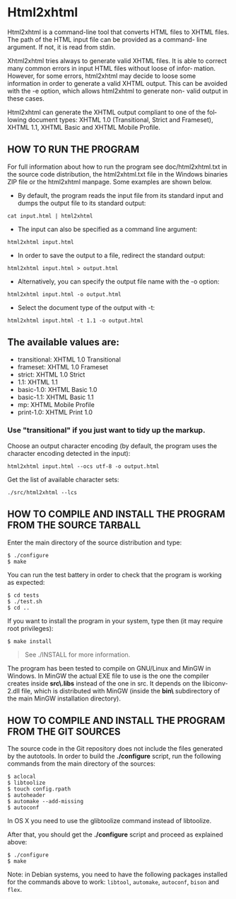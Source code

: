 # Html2xhtml

Html2xhtml is a command-line tool that converts HTML files to XHTML
files. The path of the HTML input file can be provided as a command-
line argument. If not, it is read from stdin.

Xhtml2xhtml tries always to generate valid XHTML files.  It is able to
correct many common errors in input HTML files without loose of infor‐
mation.  However, for some errors, html2xhtml may decide to loose some
information in order to generate a valid XHTML output.  This can be
avoided with the -e option, which allows html2xhtml to generate non-
valid output in these cases.

Html2xhtml can generate the XHTML output compliant to one of the fol‐
lowing document types: XHTML 1.0 (Transitional, Strict and Frameset),
XHTML 1.1, XHTML Basic and XHTML Mobile Profile.

## HOW TO RUN THE PROGRAM

For full information about how to run the program
see doc/html2xhtml.txt in the source code distribution,
the html2xhtml.txt file in the Windows binaries ZIP file
or the html2xhtml manpage. Some examples are shown below.

- By default, the program reads the input file from its standard input
and dumps the output file to its standard output:

```
cat input.html | html2xhtml
```

- The input can also be specified as a command line argument:

```
html2xhtml input.html
```

- In order to save the output to a file, redirect the standard output:

```
html2xhtml input.html > output.html
```

- Alternatively, you can specify the output file name with the -o option:

```
html2xhtml input.html -o output.html
```

- Select the document type of the output with -t:

```
html2xhtml input.html -t 1.1 -o output.html
```

## The available values are:

- transitional: XHTML 1.0 Transitional
- frameset: XHTML 1.0 Frameset
- strict: XHTML 1.0 Strict
- 1.1: XHTML 1.1
- basic-1.0: XHTML Basic 1.0
- basic-1.1: XHTML Basic 1.1
- mp: XHTML Mobile Profile
- print-1.0: XHTML Print 1.0

### Use "transitional" if you just want to tidy up the markup.

Choose an output character encoding (by default, the program uses the character encoding detected in the input):

```
html2xhtml input.html --ocs utf-8 -o output.html
```

Get the list of available character sets:

```
./src/html2xhtml --lcs
```


## HOW TO COMPILE AND INSTALL THE PROGRAM FROM THE SOURCE TARBALL

Enter the main directory of the source distribution and type:

```
$ ./configure
$ make
```

You can run the test battery in order to check that the program is
working as expected:

```
$ cd tests
$ ./test.sh
$ cd ..
```

If you want to install the program in your system, type then (it may
require root privileges):

```
$ make install
```

> See ./INSTALL for more information.

The program has been tested to compile on GNU/Linux and MinGW in Windows.
In MinGW the actual EXE file to use is the one the compiler creates
inside **src\\.libs** instead of the one in src\. It depends on the
libiconv-2.dll file, which is distributed with MinGW
(inside the **bin\\** subdirectory of the main MinGW installation directory).


## HOW TO COMPILE AND INSTALL THE PROGRAM FROM THE GIT SOURCES


The source code in the Git repository does not include the files generated by the autotools. In order to build the **./configure** script, run the following commands from the main directory of the sources:

```
$ aclocal
$ libtoolize
$ touch config.rpath
$ autoheader
$ automake --add-missing
$ autoconf
```

In OS X you need to use the glibtoolize command instead of libtoolize.

After that, you should get the **./configure** script and proceed as
explained above:

```
$ ./configure
$ make
```

Note:
in Debian systems,
you need to have the following packages installed
for the commands above to work:
`libtool`, `automake`, `autoconf`, `bison` and `flex`.
